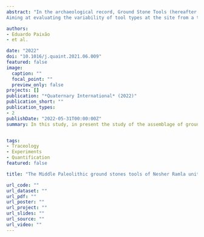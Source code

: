 ```yaml
---
abstract: "In the archaeological record, Ground Stone Tools (hereafter GST) represent an important tool group that provides invaluable data for exploring technological development and changes in resource exploitation over time. Despite its importance, Lower and Middle Paleolithic (MP) GST technology remains poorly known and understudied. The MP record of the Levant constitutes a compelling case study for exploring the nature and character of GST technology. Especially the site of Nesher Ramla (Israel, end of Marine Isotope Stage 6/beginning of 5) has provided one of the world’s largest GST assemblages from MP contexts.
Aiming at evaluating the variability of tool types at the site from a technological and functional perspective, this study follows an analytical approach which integrates different scales of analysis. Our workflow seeks to generate and combine qualitative and quantitative data allowing: 1) the identification of damage areas, and 2) functional analysis, based on the location, distribution, and characterization of use-wear traces. This study shows a substantial level of diversification in resource exploitation (e.g., mineral, hard animal material and likely perishable components). Results show the presence of several tool types on which diagnostic use-wear can be associated with different activities. Importantly, our analysis indicates the presence of various hammerstone types showing distinct wear characteristics. The variability observed within the hammerstones likely reflects different functions, including in some cases the processing of distinct worked materials. Ultimately, this study contributes to our understanding of the significance of GST technology for the ecological dynamics of MP populations"

authors:
- Eduardo Paixão
- et al.

date: "2022"
doi: "10.1016/j.quaint.2021.06.009"
featured: false
image:
  caption: ""
  focal_point: ""
  preview_only: false
projects: []
publication: "*Quaternary International* (2022)"
publication_short: ""
publication_types:
- 2
publishDate: "2022-05-31T00:00:00Z"
summary: In this study, in present the study of the assemblage of ground stone tools from the Middle Palaeolithic of Nesher. In this amazingly preserved site, several types of gst have been reported, showing different morphologies and types of damage. We explore, via experimental replication and multi-scale use-wear analysis, the origins of such damage. Our results show that different types of tools were intentionally used for different activities at site.


tags:
- Traceology
- Experiments
- Quantification
featured: false

title: "The Middle Paleolithic ground stones tools of Nesher Ramla unit V (Southern Levant): A multi-scale use-wear approach for assessing the assemblage functional variability"

url_code: ""
url_dataset: ""
url_pdf: ""
url_poster: ""
url_project: ""
url_slides: ""
url_source: ""
url_video: ""
---
```

